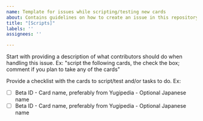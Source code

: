 ```yaml
---
name: Template for issues while scripting/testing new cards
about: Contains guidelines on how to create an issue in this repository
title: "[Scripts]"
labels: ''
assignees: ''

---
```


Start with providing a description of what contributors should do when handling this issue. Ex: "script the following cards, the check the box; comment if you plan to take any of the cards"

Provide a checklist with the cards to script/test and/or tasks to do. Ex:
- [ ] Beta ID - Card name, preferably from Yugipedia - Optional Japanese name
- [ ] Beta ID - Card name, preferably from Yugipedia - Optional Japanese name
